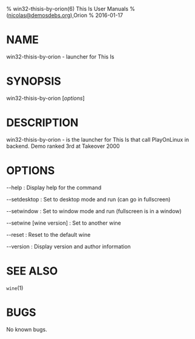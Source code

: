 % win32-thisis-by-orion(6) This Is User Manuals
%  (nicolas@demosdebs.org),Orion
% 2016-01-17

# NAME
win32-thisis-by-orion - launcher for This Is

# SYNOPSIS
win32-thisis-by-orion [*options*]

# DESCRIPTION
win32-thisis-by-orion - is the launcher for This Is that call PlayOnLinux in backend.
Demo ranked 3rd at Takeover 2000

# OPTIONS
\--help
:   Display help for the command

\--setdesktop
:   Set to desktop mode and run (can go in fullscreen)

\--setwindow
:   Set to window mode and run (fullscreen is in a window)

\--setwine [wine version]
:   Set to another wine

\--reset
:   Reset to the default wine

\--version
:   Display version and author information

# SEE ALSO
`wine`(1)

# BUGS
No known bugs.
